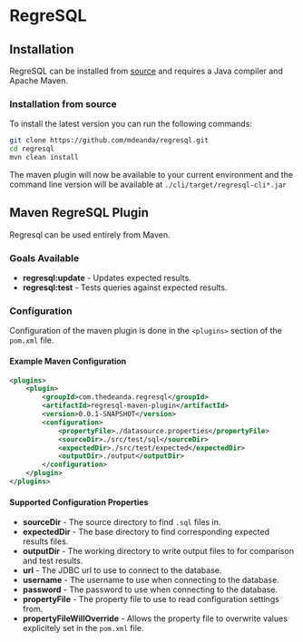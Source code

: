 # RegreSQL

## Installation

RegreSQL can be installed from [source](https://github.com/mdeanda/regresql) and requires a Java compiler and Apache Maven.

### Installation from source

To install the latest version you can run the following commands:

```bash
git clone https://github.com/mdeanda/regresql.git
cd regresql
mvn clean install
```

The maven plugin will now be available to your current environment and the command line version will be available at `./cli/target/regresql-cli*.jar`

## Maven RegreSQL Plugin

Regresql can be used entirely from Maven.

### Goals Available

* __regresql:update__ - Updates expected results.
* __regresql:test__ - Tests queries against expected results.

### Configuration

Configuration of the maven plugin is done in the `<plugins>` section of the `pom.xml` file.

#### Example Maven Configuration

```xml
<plugins>
    <plugin>
        <groupId>com.thedeanda.regresql</groupId>
        <artifactId>regresql-maven-plugin</artifactId>
        <version>0.0.1-SNAPSHOT</version>
        <configuration>
            <propertyFile>./datasource.properties</propertyFile>
            <sourceDir>./src/test/sql</sourceDir>
            <expectedDir>./src/test/expected</expectedDir>
            <outputDir>./output</outputDir>
        </configuration>
    </plugin>
</plugins>
```

#### Supported Configuration Properties

* __sourceDir__ - The source directory to find `.sql` files in.
* __expectedDir__ - The base directory to find corresponding expected results files.
* __outputDir__ - The working directory to write output files to for comparison and test results.
* __url__ - The JDBC url to use to connect to the database.
* __username__ - The username to use when connecting to the database.
* __password__ - The password to use when connecting to the database.
* __propertyFile__ - The property file to use to read configuration settings from.
* __propertyFileWillOverride__ - Allows the property file to overwrite values explicitely set in the `pom.xml` file.
